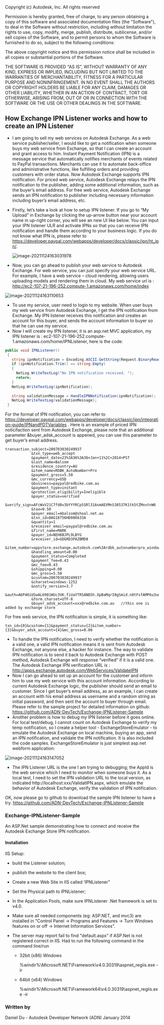 Copyright (c) Autodesk, Inc. All rights reserved 

Permission is hereby granted, free of charge, to any person obtaining a copy of
this software and associated documentation files (the "Software"), to deal in
the Software without restriction, including without limitation the rights to
use, copy, modify, merge, publish, distribute, sublicense, and/or sell copies of
the Software, and to permit persons to whom the Software is furnished to do so,
subject to the following conditions:

The above copyright notice and this permission notice shall be included in all
copies or substantial portions of the Software.

THE SOFTWARE IS PROVIDED "AS IS", WITHOUT WARRANTY OF ANY KIND, EXPRESS OR
IMPLIED, INCLUDING BUT NOT LIMITED TO THE WARRANTIES OF MERCHANTABILITY, FITNESS
FOR A PARTICULAR PURPOSE AND NONINFRINGEMENT. IN NO EVENT SHALL THE AUTHORS OR
COPYRIGHT HOLDERS BE LIABLE FOR ANY CLAIM, DAMAGES OR OTHER LIABILITY, WHETHER
IN AN ACTION OF CONTRACT, TORT OR OTHERWISE, ARISING FROM, OUT OF OR IN
CONNECTION WITH THE SOFTWARE OR THE USE OR OTHER DEALINGS IN THE SOFTWARE.

## How Exchange IPN Listener works and how to create an IPN Listener

  

- I am going to sell my web services on Autodesk Exchange. As a web service publisher/seller, I would like to get a notification when someone buys my web service from Exchange, so that I can create an account and grant access to him. Instant Payment Notification (IPN) is a message service that automatically notifies merchants of events related to PayPal transactions. Merchants can use it to automate back-office and administrative functions, like fulfilling orders and providing customers with order status. Now Autodesk Exchange supports IPN notification. For priced web service, Autodesk Exchange relays the IPN notification to the publisher, adding some additional information, such as the buyer’s email address. For free web service, Autodesk Exchange sends an IPN notification to publisher including necessary information including buyer’s email address, etc.  

- Firstly, let’s take a look at how to setup IPN listener. If you go to “My Upload” in Exchange by clicking the up-arrow button near your account name in up-right corner, you will see an new UI like below. You can input your IPN listener ULR and activate IPNs so that you can receive IPN notification and handle them according to your business logic. If you do not know what IPN is, please refer to https://developer.paypal.com/webapps/developer/docs/classic/ipn/ht_ipn/.    

  ![image-20211124163031978](Documents/image-20211124163031978.png)                          

- Now, you can go ahead to publish your web service to Autodesk Exchange. For web service, you can just specify your web service URL. For example, I have a web service – cloud rendering, allowing users uploading models and rendering them in cloud. My web service url is : http://ec2-107-21-196-252.compute-1.amazonaws.com/home/index

![image-20211124163110653](Documents/image-20211124163110653.png)

- To use my service, user need to login to my website. When user buys my web service from Autodesk Exchange, I get the IPN notification from Exchange. My IPN listener receives this notification and creates an account for this buyer, and sends the account information to buyer so that he can use my service. 
- Now I will create my IPN listener, it is an asp.net MVC application, my IPN listener is : ec2-107-21-196-252.compute-1.amazonaws.com/home/IPNListener, here is the code: 

```csharp
public void IPNListener()
 {
   string ipnNotification = Encoding.ASCII.GetString(Request.BinaryRead(Request.ContentLength));
   if (ipnNotification.Trim() == string.Empty)
   {
     NetLog.WriteTextLog("No IPN notification received. ");
     return;
   }
   NetLog.WriteTextLog(ipnNotification);
 
   string validationMessage = HandleIPNNotification(ipnNotification);
   NetLog.WriteTextLog(validationMessage);
 }
```



 


For the format of IPN notification, you can refer to https://developer.paypal.com/webapps/developer/docs/classic/ipn/integration-guide/IPNandPDTVariables . Here is an example of priced IPN noticifaction sent from Autodesk Exchange, please note that an additional parameter &buyer_adsk_account is appened, you can use this parameter to get buyer’s email address. 

```
transaction_subject=200703030249937
            &txn_type=web_accept
            &payment_date=23%3A36%3A36+Jan+11%2C+2014+PST
            &last_name=Balsom
            &residence_country=AU
            &item_name=RDBK_AutoNumber+Pro
            &payment_gross=5.50
            &mc_currency=USD
            &business=paypal@redbike.com.au
            &payment_type=instant
            &protection_eligibility=Ineligible
            &payer_status=verified
            &verify_sign=AFcWxV21C7fd0v3bYYYRCpSSRl31AsmAEVMnS38537K1tk5tZMnvtnW6
            &tax=0.50
            &payer_email=mbalsom@shoal.net.au
            &txn_id=0AG18756HD086633A
            &quantity=1
            &receiver_email=paypal@redbike.com.au
            &first_name=MARK
            &payer_id=NEH6BJPL9LBYG
            &receiver_id=GDGRD3PAZBMD8
            &item_number=appstore.exchange.autodesk.com%3Ardbk_autonumberpro_windows32and64%3Aen
            &handling_amount=0.00
            &payment_status=Completed
            &payment_fee=0.43
            &mc_fee=0.43
            &shipping=0.00
            &mc_gross=5.50
            &custom=200703030249937
            &charset=windows-1252
            &notify_version=3.7
            &auth=A6P4OiUSwAL6901WUc3VK.fiUaYTR5AND5h.XpBaMqrI8gSmid.n0tFsfAMP6u3unDXUuiABwGtZWQlN.RFtDcA
            &form_charset=UTF-8
            &buyer_adsk_account=xxx@redbike.com.au   //this one is added by exchange store
```

 

For free web service, the IPN notification is simple, it is something like: 

```
txn_id={0}&custom={1}&payment_status={2}&item_number={3}&buyer_adsk_account={4}&mc_gross=0.00
```

 


- To handle the IPN notification, I need to verify whether the notification is a valid one, a valid IPN notification means it is sent from Autodesk Exchange, not anyone else, a hacker for instance. The way to validate IPN notification is to send it back to Autodesk Exchange with POST method, Autodesk Exchange will response “verified” if it is a valid one. The Autodesk Exchange IPN verification URL is : http://apps.exchange.autodesk.com/WebServices/ValidateIPN 
- Now I can go ahead to set up an account for the customer and inform him to use my web service with this account information. According to current Autodesk Exchange logic, the publisher should send an email to customer. Since I get buyer’s email address, as an example, I can create an account with his email address as username and a random string as initial password, and then sent the account to buyer through email. Please refer to the sample project for detailed information on github: https://github.com/ADN-DevTech/Exchange-IPNListener-Sample
- Another problem is how to debug my IPN listener before it goes online. For local test/debug, I cannot count on Autodesk Exchange to verify my temp notification, so I create a helper tool - ExchangeStoreEmulator - to emulate the Autodesk Exchange on local machine, buying an app, send an IPN notification, and validate the IPN notification. It is also included the code samples. ExchangeStoreEmulator is just simplest asp.net webform application: 

![image-20211124163147052](Documents/image-20211124163147052.png)


- The IPN Listener URL is the one I am trying to debugging; the AppId is the web service which I need to monitor when someone buys it. As a local test, I need to set the IPN validation URL to the local version, as indicated http://localhost:xxx/ValidatIPN.aspx, which emulate the behavior of Autodesk Exchange, verify the validation of IPN notification.

OK, now please go to github to download the sample IPN listener to have a try. https://github.com/ADN-DevTech/Exchange-IPNListener-Sample


### Exchange-IPNListener-Sample

An ASP.Net sample demonstrating how to connect and receive the Autodesk Exchange Store IPN notification.

#### Installation

IIS Setup:

* build the Listener solution;

* publish the website to the client box;

* Create a new Web Site in IIS called ‘IPNListener”

* Set the Physical path to IPNListener;

* In  the Application Pools, make sure IPNListener .Net framework is set to v4.0.

* Make sure all needed components (eg: ASP.NET, and mvc3) are installed in "Control Panel -> Programs and Features -> Turn Windows features on or off -> Internet Information Services".

* The server may report fail to find "default.aspx" if ASP.Net is not registered correct in IIS. Had to run the following command in the command line/run

    * 32bit (x86) Windows

       %windir%\Microsoft.NET\Framework\v4.0.30319\aspnet_regiis.exe -ir
	
	
    * 64bit (x64) Windows

       %windir%\Microsoft.NET\Framework64\v4.0.30319\aspnet_regiis.exe -ir

### Written by

Daniel Du - Autodesk Developer Network (ADN)
January 2014
